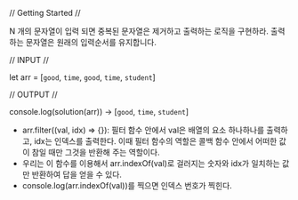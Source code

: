 // Getting Started //

N 개의 문자열이 입력 되면 중복된 문자열은 제거하고 출력하는 로직을 구현하라. 출력하는 문자열은 원래의 입력순서를 유지합니다.

// INPUT //

let arr = [`good`, `time`, `good`, `time`, `student`]

// OUTPUT //

console.log(solution(arr)) -> [`good`, `time`, `student`]

- arr.filter((val, idx) ⇒ {}): 필터 함수 안에서 val은 배열의 요소 하나하나를 출력하고, idx는 인덱스를 출력한다. 이때 필터 함수의 역할은 콜백 함수 안에서 어떠한 값이 참일 때만 그것을 반환해 주는 역할이다.
- 우리는 이 함수를 이용해서 arr.indexOf(val)로 걸러지는 숫자와 idx가 일치하는 값만 반환하여 답을 얻을 수 있다.
- console.log(arr.indexOf(val))를 찍으면 인덱스 번호가 찍힌다.